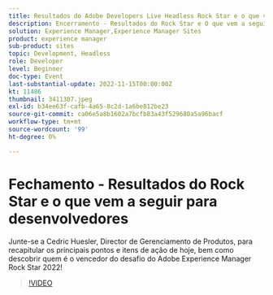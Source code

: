 ```yaml
---
title: Resultados do Adobe Developers Live Headless Rock Star e o que vem a seguir para desenvolvedores
description: Encerramento - Resultados do Rock Star e O que vem a seguir para desenvolvedoresJunte-se a Cedric Huesler, Director de Gerenciamento de produtos, para recapitular os principais argumentos e itens de ação de hoje, bem como para descobrir quem é o vencedor do desafio do Adobe Experience Manager Rock Star 2022!
solution: Experience Manager,Experience Manager Sites
product: experience manager
sub-product: sites
topic: Development, Headless
role: Developer
level: Beginner
doc-type: Event
last-substantial-update: 2022-11-15T00:00:00Z
kt: 11486
thumbnail: 3411307.jpeg
exl-id: b34ee63f-cafb-4a65-8c2d-1a6be812be23
source-git-commit: ca06e5a8b1602a7bcfb83a43f529680a5a96bacf
workflow-type: tm+mt
source-wordcount: '99'
ht-degree: 0%

---
```


# Fechamento - Resultados do Rock Star e o que vem a seguir para desenvolvedores

Junte-se a Cedric Huesler, Director de Gerenciamento de Produtos, para recapitular os principais pontos e itens de ação de hoje, bem como descobrir quem é o vencedor do desafio do Adobe Experience Manager Rock Star 2022!

>[!VIDEO](https://video.tv.adobe.com/v/3411307/?quality=12&learn=on)
